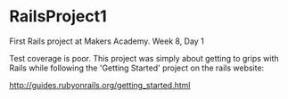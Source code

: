 RailsProject1
=============

First Rails project at Makers Academy. Week 8, Day 1

Test coverage is poor. This project was simply about getting to grips with Rails while following the 'Getting Started' project on the rails website:

http://guides.rubyonrails.org/getting_started.html
